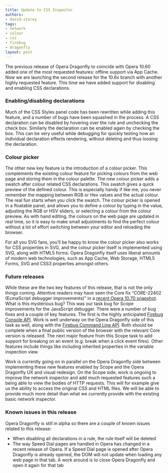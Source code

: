 ```yaml
---
title: Update to CSS Inspector
authors:
- david-storey
tags:
- network
- colour
- css
- firebug
- dragonfly
layout: post
---
```

<p>The previous release of Opera Dragonfly to coincide with Opera 10.60 added one of the most requested features: offline support via App Cache. Now we are launching the second release for the 10.6x branch with another highly requested feature. This time we have added support for disabling and enabling CSS declarations.</p>

<h3>Enabling/disabling declarations</h3>

<p>Much of the CSS Styles panel code has been rewritten while adding this feature, and a number of bugs have been squashed in the process. A CSS declaration can be disabled by hovering over the rule and unchecking the check box. Similarly the declaration can be enabled again by checking the box. This can be very useful while debugging for quickly testing how an individual declaration effects rendering, without deleting and thus loosing the declaration.</p>

<h3>Colour picker</h3>

<p>The other new key feature is the introduction of a colour picker. This complements the existing colour feature for picking colours from the web page and storing them in the colour palette. The new colour picker adds a swatch after colour related CSS declarations. This swatch gives a quick preview of the defined colour. This is especially handy if like me, you never remember the mapping between RGB or Hex values and the actual colour. The real fun starts when you click the swatch. The colour picker is opened in a floatable panel, and allows you to define a colour by typing in the value, adjusting the RGB or HSV sliders, or selecting a colour from the colour preview. As with hand editing, the colours on the web page are updated in real time, so it is easy to make small adjustments to find the perfect colour without a lot of effort switching between your editor and reloading the browser.</p>

<p>For all you SVG fans, you’ll be happy to know the colour picker also works for CSS properties in SVG, and the colour picker itself is implemented using SVG, along with HTML5 forms. Opera Dragonfly itself uses liberal amounts of modern web technologies, such as App Cache, Web Storage, HTML5 Forms, SVG and CSS3 properties amongst others.</p>

<h3>Future releases</h3>

<p>While these are the two key features of this release, that is not the only things coming. Attentive readers may have seen the Core fix <q>CORE-22402 (EcmaScript debugger improvements)</q> in a <a href="http://my.opera.com/desktopteam/blog/2010/08/03/presto-update">recent Opera 10.70 snapshot</a>. What is this mysterious bug? This was our task bug for Scope improvements for the JavaScript debugger. There were a number of bug fixes and a couple of key features. The first is the highly anticipated <a href="http://getfirebug.com/wiki/index.php/Console_API">Firebug Console API</a>. Work is well underway on the Opera Dragonfly side of this task as well, along with the <a href="http://getfirebug.com/wiki/index.php/Command_Line_API">Firebug Command Line API</a>. Both should be complete when a final public version of the browser with the relevant Core version is released. The next major feature from this Scope task to add support for breaking on an event (e.g. break when a click event fires). Other features include things like including inherited properties in the variable inspection view.</p>

<p>Work is currently going on in parallel on the Opera Dragonfly side between implementing these new features enabled by Scope and the Opera Dragonfly UX and visual redesign. On the Scope side, work is ongoing to improve the network inspector and add much requested features such a being able to view the bodies of HTTP requests. This will for example give us the ability to access the original CSS and HTML files. We will be able to provide much more detail than what we currently provide with the existing basic network inspector.</p>

<h3>Known issues in this release</h3>

<p>Opera Dragonfly is still in alpha so there are a couple of known issues related to this release:</p>

<ul>
    <li>When disabling all declarations in a rule, the rule itself will be deleted</li>
    <li>The way Speed Dial pages are handled in Opera has changed in a recent release of Opera. If a Speed Dial page is opened after Opera Dragonfly is already opened, the DOM will not update when loading any web page in that tab. A work around is to close Opera Dragonfly and open it again for that tab</li>
</ul>
